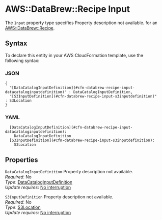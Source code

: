 # AWS::DataBrew::Recipe Input<a name="aws-properties-databrew-recipe-input"></a>

<a name="aws-properties-databrew-recipe-input-description"></a>The `Input` property type specifies Property description not available\. for an [AWS::DataBrew::Recipe](aws-resource-databrew-recipe.md)\.

## Syntax<a name="aws-properties-databrew-recipe-input-syntax"></a>

To declare this entity in your AWS CloudFormation template, use the following syntax:

### JSON<a name="aws-properties-databrew-recipe-input-syntax.json"></a>

```
{
  "[DataCatalogInputDefinition](#cfn-databrew-recipe-input-datacataloginputdefinition)" : DataCatalogInputDefinition,
  "[S3InputDefinition](#cfn-databrew-recipe-input-s3inputdefinition)" : S3Location
}
```

### YAML<a name="aws-properties-databrew-recipe-input-syntax.yaml"></a>

```
  [DataCatalogInputDefinition](#cfn-databrew-recipe-input-datacataloginputdefinition): 
    DataCatalogInputDefinition
  [S3InputDefinition](#cfn-databrew-recipe-input-s3inputdefinition): 
    S3Location
```

## Properties<a name="aws-properties-databrew-recipe-input-properties"></a>

`DataCatalogInputDefinition`  <a name="cfn-databrew-recipe-input-datacataloginputdefinition"></a>
Property description not available\.  
*Required*: No  
*Type*: [DataCatalogInputDefinition](aws-properties-databrew-recipe-datacataloginputdefinition.md)  
*Update requires*: [No interruption](https://docs.aws.amazon.com/AWSCloudFormation/latest/UserGuide/using-cfn-updating-stacks-update-behaviors.html#update-no-interrupt)

`S3InputDefinition`  <a name="cfn-databrew-recipe-input-s3inputdefinition"></a>
Property description not available\.  
*Required*: No  
*Type*: [S3Location](aws-properties-databrew-recipe-s3location.md)  
*Update requires*: [No interruption](https://docs.aws.amazon.com/AWSCloudFormation/latest/UserGuide/using-cfn-updating-stacks-update-behaviors.html#update-no-interrupt)